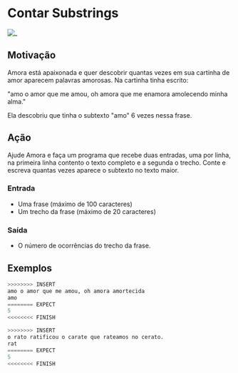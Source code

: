 # Contar Substrings

![_](https://raw.githubusercontent.com/qxcodefup/arcade/master/base/amora/cover.jpg)

## Motivação

Amora está apaixonada e quer descobrir quantas vezes em sua cartinha de amor aparecem palavras amorosas. Na cartinha tinha escrito:

"amo o amor que me amou, oh amora que me enamora amolecendo minha alma."

Ela descobriu que tinha o subtexto "amo" 6 vezes  nessa frase.  
  
## Ação

Ajude Amora e faça um programa que recebe duas entradas, uma por linha, na primeira linha contento o texto completo e a segunda o trecho. Conte e escreva quantas vezes aparece o subtexto no texto maior.

### Entrada

* Uma frase (máximo de 100 caracteres)
* Um trecho da frase (máximo de 20 caracteres)

### Saída

* O número de ocorrências do trecho da frase.  

## Exemplos

``` py
>>>>>>>> INSERT
amo o amor que me amou, oh amora amortecida
amo
======== EXPECT
5
<<<<<<<< FINISH
```

```py
>>>>>>>> INSERT
o rato ratificou o carate que rateamos no cerato.
rat
======== EXPECT
5
<<<<<<<< FINISH
```
